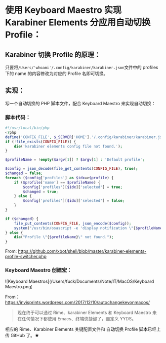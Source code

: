 # 使用 Keyboard Maestro 实现 Karabiner Elements 分应用自动切换 Profile：

## Karabiner 切换 Profile 的原理：

只要将`/Users/'whoami'/.config/karabiner/karabiner.json`文件中的 profiles 下的 name 的内容修改为对应的 Profile 名即可切换。

## 实现：

写一个自动切换的 PHP 脚本文件，配合 Keyboard Maestro 来实现自动切换：

### 脚本代码：

```php
#!/usr/local/bin/php
<?php
define('CONFIG_FILE', $_SERVER['HOME'].'/.config/karabiner/karabiner.json');
if (!file_exists(CONFIG_FILE)) {
    die('karabiner elements config file not found.');
}

$profileName = !empty($argv[1]) ? $argv[1] : 'Default profile';

$config = json_decode(file_get_contents(CONFIG_FILE), true);
$changed = false;
foreach ($config['profiles'] as $idx=>$profile) {
    if ($profile['name'] == $profileName) {
        $config['profiles'][$idx]['selected'] = true;
        $changed = true;
    } else {
        $config['profiles'][$idx]['selected'] = false;
    }
}

if ($changed) {
    file_put_contents(CONFIG_FILE, json_encode($config));
    system("/usr/bin/osascript -e 'display notification \"{$profileName}\" with title \"键盘布局\"'");
} else {
    die("Profile \"{$profileName}\" not found.");
}
```

From: https://github.com/xbot/shell/blob/master/karabiner-elements-profile-switcher.php

### Keyboard Maestro 创建宏：

![Keyboard Maestros](/Users/fuck/Documents/Note/IT/MacOS/Keyboard Maestro.png)

From：https://invisprints.wordpress.com/2017/12/10/autochangekeyonmacos/

> 现在终于可以通过 Rime、karabiner Elements 和 Keyboard Maestro 来在任何情况下都使用 Emacs、终端快捷键了，自定义 YYDS。

相应的 Rime、Karabiner Elements 关键配置文件和 自动切换 Profile 脚本已经上传 GitHub 了。★